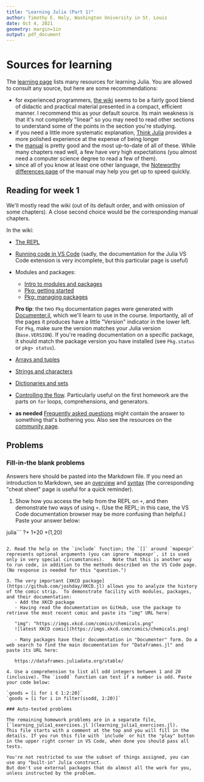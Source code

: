 ```yaml
---
title: "Learning Julia (Part 1)"
author: Timothy E. Holy, Washington University in St. Louis
date: Oct 4, 2021
geometry: margin=1in
output: pdf_document
---
```


# Sources for learning

The [learning page](https://julialang.org/learning/) lists many resources for learning Julia.  You are allowed to consult any source, but here are some recommendations:

- for experienced programmers, [the wiki](https://en.wikibooks.org/wiki/Introducing_Julia) seems to be a fairly good blend of didactic and practical material presented in a compact, efficient manner.  I recommend this as your default source.  Its main weakness is that it's not completely "linear" so you may need to read other sections to understand some of the points in the section you're studying.
- if you need a little more systematic explanation, [Think Julia](https://benlauwens.github.io/ThinkJulia.jl/latest/book.html) provides a more polished experience at the expense of being longer
- the [manual](https://docs.julialang.org/en/v1/) is pretty good and the most up-to-date of all of these.  While many chapters read well, a few have very high expectations (you almost need a computer science degree to read a few of them).
- since all of you know at least one other language, the [Noteworthy differences page](https://docs.julialang.org/en/v1/manual/noteworthy-differences/) of the manual may help you get up to speed quickly.

## Reading for week 1

We'll mostly read the wiki (out of its default order, and with omission of some chapters).  A close second choice would be the corresponding manual chapters.

In the wiki:

- [The REPL](https://en.wikibooks.org/wiki/Introducing_Julia/The_REPL)
- [Running code in VS Code](https://www.julia-vscode.org/docs/stable/userguide/runningcode/) (sadly, the documentation for the Julia VS Code extension is very incomplete, but this particular page is useful)
- Modules and packages:
  + [Intro to modules and packages](https://en.wikibooks.org/wiki/Introducing_Julia/Modules_and_packages)
  + [Pkg: getting started](https://pkgdocs.julialang.org/v1.6/getting-started/)
  + [Pkg: managing packages](https://pkgdocs.julialang.org/v1.6/managing-packages/)

  **Pro tip**: the two `Pkg` documentation pages were generated with [Documenter.jl](https://juliadocs.github.io/Documenter.jl/stable/), which we'll learn to use in the course. Importantly, all of the pages it produces have a little "Version" indicator in the lower left. For `Pkg`, make sure the version matches your Julia version (`Base.VERSION`).  If you're reading documentation on a specific package, it should match the package version you have installed (see `Pkg.status` or `pkg> status`).
- [Arrays and tuples](https://en.wikibooks.org/wiki/Introducing_Julia/Arrays_and_tuples)
- [Strings and characters](https://en.wikibooks.org/wiki/Introducing_Julia/Strings_and_characters)
- [Dictionaries and sets](https://en.wikibooks.org/wiki/Introducing_Julia/Dictionaries_and_sets)
- [Controlling the flow](https://en.wikibooks.org/wiki/Introducing_Julia/Controlling_the_flow). Particularly useful on the first homework are the parts on `for` loops, comprehensions, and generators.
- **as needed** [Frequently asked questions](https://docs.julialang.org/en/v1/manual/faq/) might contain the answer to something that's bothering you. Also see the resources on the [community page](https://julialang.org/community/).

## Problems

### Fill-in-the blank problems

Answers here should be pasted into the Markdown file.  If you need an introduction to Markdown, see an [overview](https://www.markdownguide.org/getting-started/) and [syntax](https://www.markdownguide.org/basic-syntax/) (the corresponding "cheat sheet" page is useful for a quick reminder).

1. Show how you access the help from the REPL on `+`, and then demonstrate two ways of using `+`.  (Use the REPL; in this case, the VS Code documentation browser may be more confusing than helpful.) Paste your answer below:

julia```
  ?+
  1+20
  +(1,20)
```

2. Read the help on the `include` function; the `[]` around `mapexpr` represents optional arguments (you can ignore `mapexpr`, it is used only in very special circumstances).   Note that this is another way to run code, in addition to the methods described on the VS Code page.  (No response is needed for this "question.")

3. The very important [XKCD package](https://github.com/joshday/XKCD.jl) allows you to analyze the history of the comic strip.  To demonstrate facility with modules, packages, and their documentation:
   - Add the XKCD package
   - Having read the documentation on GitHub, use the package to retrieve the most recent comic and paste its "img" URL here:
   
   "img": "https://imgs.xkcd.com/comics/chemicals.png"
   ![latest XKCD comic](https://imgs.xkcd.com/comics/chemicals.png)
   
   - Many packages have their documentation in "Documenter" form. Do a web search to find the main documentation for "Dataframes.jl" and paste its URL here:

   https://dataframes.juliadata.org/stable/

4. Use a comprehension to list all odd integers between 1 and 20 (inclusive). The `isodd` function can test if a number is odd. Paste your code below:

`goods = [i for i ∈ 1:2:20]`
`goods = [i for i in filter(isodd, 1:20)]`

### Auto-tested problems

The remaining homework problems are in a separate file, [`learning_julia1_exercises.jl`](learning_julia1_exercises.jl).
This file starts with a comment at the top and you will fill in the details. If you run this file with `include` or hit the "play" button in the upper right corner in VS Code, when done you should pass all tests.

You're not restricted to use the subset of things assigned, you can use any "built-in" Julia construct.
But don't use external packages that do almost all the work for you, unless instructed by the problem.

